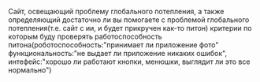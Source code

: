 Сайт, освещающий проблему глобального потепления, а также определяющий достаточно ли вы помогаете с проблемой глобального потепления(т.е. сайт с ии, и будет прикручен как-то питон)
критерии по которым буду проверять работоспособность питона(роботоспособность:"принимает ли приложение фото" функциональность:"не выдает ли приложение никаких ошибок", интефейс:"хорошо ли работают кнопки, менюшки, выглядит ли это все нормально")
